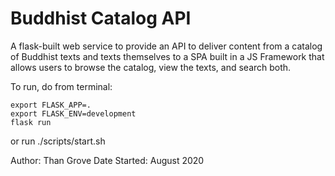 # Buddhist Catalog API

A flask-built web service to provide an API to deliver content from a catalog of Buddhist texts and texts themselves 
to a SPA built in a JS Framework that allows users to browse the catalog, view the texts, and search both.

To run, do from terminal:

```
export FLASK_APP=.
export FLASK_ENV=development
flask run
```

or run ./scripts/start.sh


Author: Than Grove
Date Started: August 2020